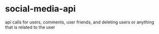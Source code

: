 # social-media-api
api calls for users, comments, user friends, and deleting users or anything that is related to the user
